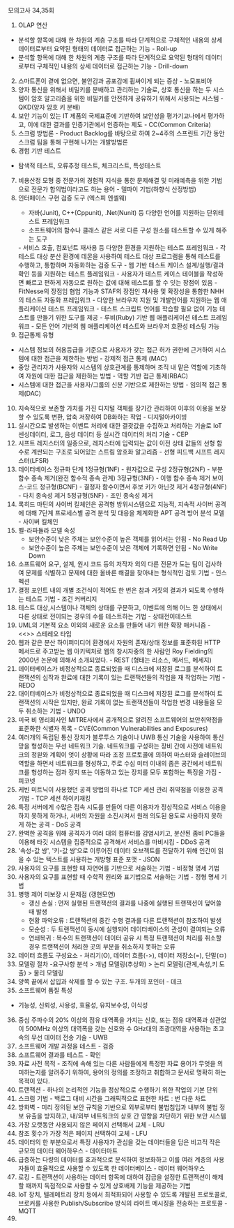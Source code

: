 모의고사 34,35회
1. OLAP 연산
- 분석할 항목에 대해 한 차원의 계층 구조를 따라 단계적으로 구체적인 내용의 상세 데이터로부터 요약된 형태의 데이터로 접근하는 기능 - Roll-up
- 분석할 항목에 대해 한 차원의 계층 구조를 따라 단계적으로 요약된 형태의 데이터로부터 구체적인 내용의 상세 데이터로 접근하는 기능 - Drill-down
2. 스마트폰이 곁에 없으면, 불안감과 공포감에 휩싸이게 되는 증상 - 노모포비아
3. 양자 통신을 위해서 비밀키를 분배하고 관리하는 기술로, 상호 통신을 하는 두 시스템이 암호 알고리즘을 위한 비밀키를 안전하게 공유하기 위해서 사용되는 시스템 - QKD(양자 암호 키 분배)
4. 보안 기능이 있는 IT 제품의 국제표준에 기반하여 보안성을 평가기고나에서 평가하고, 이에 대한 결과를 인증기관에서 인증하는 제도 - CC(Common Criteria)
5. 스크럼 방법론 - Product Backlog를 바탕으로 하여 2~4주의 스프린트 기간 동안 스크럼 팀을 통해 구현해 나가는 개발방법론
6. 경험 기반 테스트
- 탐색적 테스트, 오류추정 테스트, 체크리스트, 특성테스트
7. 비용산정 모형 중 전문가의 경험적 지식을 통한 문제해결 및 미래예측을 위한 기법으로 전문가 합의법이라고도 하는 용어 - 델파이 기법(하향식 산정방법)
8.  인터페이스 구현 검증 도구 (엑스피 엔셀웨)
	<xUnit> 
	- 자바(Junit), C++(Cppunit), .Net(Nunit) 등 다양한 언어를 지원하는 단위테스트 프레임워크
	- 소프트웨어의 함수나 클래스 같은 서로 다른 구성 원소를 테스트할 수 있게 해주는 도구
	<STAF>
	- 서비스 호출, 컴포넌트 재사용 등 다양한 환경을 지원하는 테스트 프레임워크
	- 각 테스트 대상 분산 환경에 데몬을 사용하여 테스트 대상 프로그램을 통해 테스트를 수행하고, 통합하며 자동화하는 검증 도구
	<FitNesse>
	- 웹 기반 테스트 케이스 설계/실행/결과 확인 등을 지원하는 테스트 플레임워크
	- 사용자가 테스트 케이스 테이블을 작성하면 빠르고 편하게 자동으로 원하는 값에 대해 테스트를 할 수 잇는 장점이 있음
	<NTAF>
	- FitNesse의 장점임 협업 기능과 STAF의 장점인 재사용 및 확장성을 통합한 NHH의 테스트 자동화 프레임워크
	<Selenium>
	- 다양한 브라우저 지원 및 개발언어를 지원하는 웹 애플리케이션 테스트 프레임워크
	- 테스트 스크립트 언어를 학습할 필요 없이 기능 테스트를 만들기 위한 도구를 제공
	<watir>
	- 루비(Ruby) 기반 웹 애플리케이션 테스트 프레임워크
	- 모든 언어 기반의 웹 애플리케이션 테스트와 브라우저 호환성 테스팅 가능
  9. 접근통제 유형
- 시스템 정보의 허용등급을 기준으로 사용자가 갖는 접근 허가 권한에 근거하여 시스템에 대한 접근을 제한하는 방법 - 강제적 접근 통제 (MAC)
- 중앙 관리자가 사용자와 시스템의 상호관계를 통제하며 조직 내 맡은 역할에 기초하여 자원에 대한 접근을 제한하는 방법 - 역할 기반 접근 통제(RBAC)
- 시스템에 대한 접근을 사용자/그룹의 신분 기반으로 제한하는 방법 - 임의적 접근 통제(DAC)
10. 지속적으로 보존할 가치를 가진 디지털 객체를 장기간 관리하여 이후의 이용을 보장할 수 있도록 변환, 압축 저장하여 DB화하는 작업 - 디지털아카이빙
11. 실시간으로 발생하는 이벤트 처리에 대한 결괏값을 수집하고 처리하는 기술로 IoT 센싱데이터, 로그, 음성 데이터 등 실시간 데이터의 처리 기술 - CEP
12. 시프트 레지스터의 일종으로, 레지스터에 입력되는 값이 이전 상태 값들의 선형 함수로 계싼되는 구조로 되어있는 스트림 암호화 알고리즘 - 선형 피드백 시프트 레지스터(LFSR)
13. 데이터베이스 정규화 단계
	1정규형(1NF) - 원자값으로 구성
	2정규형(2NF) - 부분 함수 종속 제거(완전 함수적 종속 관계)
	3정규형(3NF) - 이행 함수 종속 제거
	보이스-코드 정규형(BCNF) - 결정자 함수이면서 후보 키가 아닌것 제거
	4정규형(4NF) - 다치 종속성 제거
	5정규형(5NF) - 조인 종속성 제거
14. 록히드 마틴의 사이버 킬체인은 공격형 방위시스템으로 지능적, 지속적 사이버 공격에 대해 7단계 프로세스별 공격 분석 및 대응을 체계화한 APT 공격 방어 분석 모델 - 사이버 킬체인
15. 벨-라파듈라 모델 속성
	- 보안수준이 낮은 주체는 보안수준이 높은 객체를 읽어서는 안됨 - No Read Up
	- 보안수준이 높은 주체는 보안수준이 낮은 객체에 기록하면 안됨 - No Write Down
16. 소프트웨어 요구, 설계, 원시 코드 등의 저작자 외의 다른 전문가 도는 팀이 검사하여 문제를 식별하고 문제에 대한 올바른 해결을 찾아내는 형식적인 검토 기법 - 인스펙션
17. 결정 포인트 내의 개별 조건식이 적어도 한 번은 참과 거짓의 결과가 되도록 수행하는 테스트 기법 - 조건 커버리지
18. 테스트 대상,시스템이나 객체의 상태를 구분하고, 이벤트에 의해 어느 한 상태에서 다른 상태로 전이되는 경우의 수를 테스트하는 기법 - 상태전이테스트
19. UML의 기본적 요소 이외의 새로운 요소를 만들어 내기 위한 확장 매커니즘 - <<>> 스테레오 타입
20. 웹과 같은 분산 하이퍼미디어 환경에서 자원의 존재/상태 정보를 표준화된 HTTP 메서드로 주고받는 웹 아키텍처로 웹의 창시자중의 한 사람인 Roy Fielding의 2000년 논문에 의해서 소개되었다. - REST (형태는 리소스, 메서드, 메세지)
21. 데이터베이스가 비정상적으로 종료되었을 때 디스크에 저장된 로그를 분석하여 트랜잭션의 십작과 완료에 대한 기록이 있는 트랜잭션들의 작업을 재 작업하는 기법 - REDO
22. 대이터베이스가 비정상적으로 종료되었을 때 디스크에 저장된 로그를 분석하여 트랜잭션의 시작은 있지만, 완료 기록이 없는 트랜잭션들이 작업한 변경 내용들을 모두 취소하는 기법 - UNDO
23. 미국 비 영리회사인 MITRE사에서 공개적으로 알려진 소프트웨어의 보안취약점을 표준화한 식별자 목록 - CVE(Common Vulnerabilities and Exposures)
24. 여러개의 독립된 통신 장치가 블루투스 기술이나 UWB 통신 기술을 사용하여 통신망을 형성하는 무선 네트워크 기술. 네트워크를 구성하는 장비 간에 사전에 네트워크의 정읟와 계획이 엇이 상황에 따라 조정 프로토콜에 의하여 마스터와 슬레이브의 역할을 하면서 네트워크를 형성하고, 주로 수십 미터 이내의 좁은 공간에서 네트워크를 형성하는 점과 정지 또는 이동하고 있는 장치를 모두 포함하는 특징을 가짐 - 피코넷
25. 케빈 미트닉이 사용했던 공격 방법의 하나로 TCP 세션 관리 취약점을 이용한 공격 기법 - TCP 세션 하이키재킹
26. 특정 서버에게 수많은 접속 시도를 만들어 다른 이용자가 정상적으로 서비스 이용을 하지 못하게 하거나, 서버의 자원을 소진시켜서 원래 의도된 용도로 사용하지 못하게 하는 공격 - DoS 공격
27. 완벽한 공격을 위해 공격자가 여러 대의 컴퓨터를 감염시키고, 분산된 좀비 PC들을 이용해 타깃 시스템을 집중적으로 공격해서 서비스를 마비시킴 - DDoS 공격
28. '속성-값 쌍', '키-값 쌍'으로 이루어진 데이터 오브젝트를 전달하기 위해 인간이 읽을 수 있는 텍스트를 사용하는 개방형 표준 포맷 - JSON
29. 사용자의 요구를 표현할 때 자연어를 기반으로 서술하는 기법 - 비정형 명세 기법
30. 사용자의 요구를 표현할 때 수학적 원리와 표기법으로 서술하는 기법 - 정형 명세 기법
31. 병행 제어 미보장 시 문제점 (갱현모연)
	- 갱신 손실 : 먼저 실행된 트랜잭션의 결과를 나중에 실행된 트랜잭션이 덮어쓸 때 발생
	- 현황 파악오류 : 트랜잭션의 중간 수행 결과를 다른 트랜잭션이 참조하여 발생
	- 모순성 : 두 트랜잭션이 동시에 실행되어 데이터베이스의 관성이 결여되는 오류
	- 연쇄복귀 : 복수의 트랜잭션이 데이터 공유 시 특정 트랜잭션이 처리를 취소할 경우 트랜잭션이 처리한 곳의 부분을 취소하지 못하는 오류
32. 데이터 흐름도 구성요소 - 처리기(O), 데이터 흐름(->), 데이터 저장소(=), 단말(ㅁ)
33. 모델링 절차 
	-요구사항 분석 > 개념 모델링(추상화)  > 논리 모델링(관계,속성,키 도출)  > 물리 모델링
34. 양쪽 끝에서 삽입과 삭제를 할 수 있는 구조. 두개의 포인터 - 데크
35. 소프트웨어 품질 특성
- 기능성, 신뢰성, 사용성, 효율성, 유지보수성, 이식성
36. 중심 주파수의 20% 이상의 점유 대역폭을 가지는 신호, 또는 점유 대역폭과 상관없이 500MHz 이상의 대역폭을 갖는 신호와 수 GHz대의 초광대역을 사용하는 초고속의 무선 데이터 전송 기술 - UWB
37. 소프트웨어 개발 과정을 테스트 - 검증
38. 소프트웨어 결과를 테스트 - 확인
39. 자료 사전 목적 - 조직에 속해 있는 다른 사람들에게 특정한 자료 용어가 무엇을 의미하는지를 알려주기 위하여, 용어의 정의를 조정하고 취합하고 문서로 명확히 하는 목적이 있다.
40. 트랜잭션 - 하나의 논리적인 기능을 정상적으로 수행하기 위한 작업의 기본 단위
41. 스크럼 기법 - 백로그 대비 시간을 그래픽적으로 표현한 차트 : 번 다운 차트
42. 방화벽 - 미리 정의된 보안 규칙을 기반으로 외부로부터 불법침입과 내부의 불법 정보 유출을 방지하고, 내/외부 네트워크의 상호 간 영향을 차단하기 위한 보안 시스템
43. 가장 오랫동안 사용되지 않은 페이지 선택해서 교체 - LRU
44. 참조 횟수가 가장 적은 페이지 선택하여 교체 - LFU
45. 데이터의 한 부분으로서 특정 사용자가 관심을 갖는 데이터들을 담은 비고적 작은 규모의 데이터 웨어하우스  -  데이터마트
46. 급증하는 다량의 데이터를 효과적으로 분석하여 정보화하고 이를 여러 계층의 사용자들이 효율적으로 사용할 수 있도록 한 데이터베이스 - 데이터 웨어하우스
47. 로킹 - 트랜잭션이 사용하는 데이터 항목에 대하여 잠금을 설정한 트랜잭션이 해제 할 때까지 독점적으로 사용할 수 있게 상호배제 기능을 제공하는 기법
48. IoT 장치, 텔레메트리 장치 등에서 최적화되어 사용할 수 있도록 개발된 프로토콜로, 브로커를 사용한 Publish/Subscribe 방식의 라이트 메시징을 전송하는 프로토콜 - MQTT
49. 

